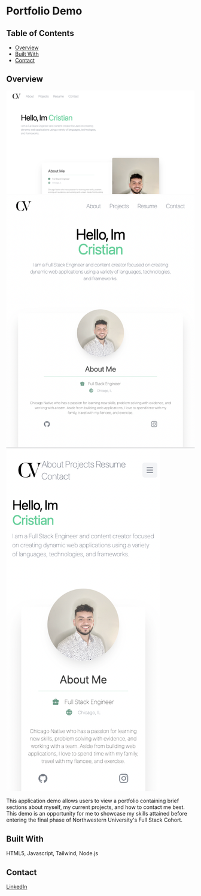 # Portfolio Demo

## Table of Contents

- [Overview](#overview)
- [Built With](#built-with)
- [Contact](#contact)

## Overview

![screenshot](/assets/readme.png)
![screenshot](/assets/readme2.png)
![screenshot](/assets/readme3.png)

This application demo allows users to view a portfolio containing brief sections about myself, my current projects, and how to contact me best. This demo is an opportunity for me to showcase my skills attained before entering the final phase of Northwestern University's Full Stack Cohort.


<!-- TODO: Add a screenshot of the live project.
    1. Link to a 'live demo.'
    2. Describe your overall experience in a couple of sentences.
    3. List a few specific technical things that you learned or improved on.
    4. Share any other tips or guidance for others attempting this or something similar.
 -->

## Built With

HTML5, Javascript, Tailwind, Node.js

## Contact

[LinkedIn](https://www.example.com)
